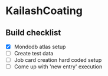 # KailashCoating

## Build checklist

- [x] Mondodb atlas setup
- [ ] Create test data
- [ ] Job card creation hard coded setup
- [ ] Come up with 'new entry' execution
